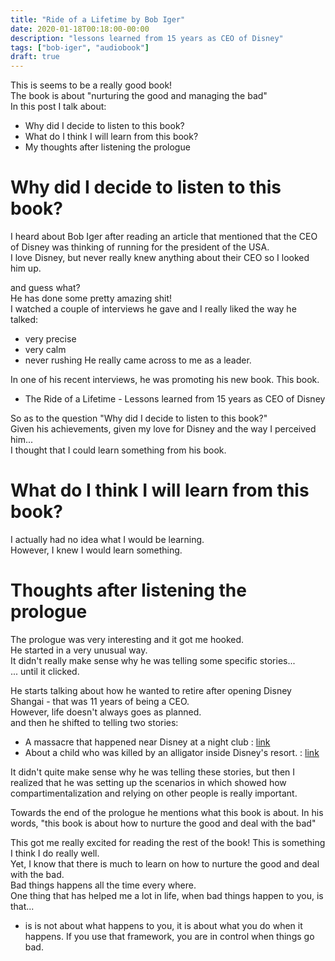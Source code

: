 ```yaml
---
title: "Ride of a Lifetime by Bob Iger"
date: 2020-01-18T00:18:00-00:00
description: "lessons learned from 15 years as CEO of Disney"
tags: ["bob-iger", "audiobook"]
draft: true
---
```

This is seems to be a really good book!  
The book is about "nurturing the good and managing the bad"  
In this post I talk about:
- Why did I decide to listen to this book?
- What do I think I will learn from this book?
- My thoughts after listening the prologue

# Why did I decide to listen to this book?
I heard about Bob Iger after reading an article that mentioned that the CEO of Disney was thinking of running for the president of the USA.  
I love Disney, but never really knew anything about their CEO so I looked him up.  

and guess what?  
He has done some pretty amazing shit!  
I watched a couple of interviews he gave and I really liked the way he talked:
- very precise
- very calm
- never rushing
He really came across to me as a leader.  

In one of his recent interviews, he was promoting his new book. This book.
- The Ride of a Lifetime - Lessons learned from 15 years as CEO of Disney

So as to the question "Why did I decide to listen to this book?"  
Given his achievements, given my love for Disney and the way I perceived him...  
I thought that I could learn something from his book.  

# What do I think I will learn from this book?
I actually had no idea what I would be learning.  
However, I knew I would learn something.

# Thoughts after listening the prologue
The prologue was very interesting and it got me hooked.  
He started in a very unusual way.  
It didn't really make sense why he was telling some specific stories...  
... until it clicked.
  
  
He starts talking about how he wanted to retire after opening Disney Shangai - that was 11 years of being a CEO.  
However, life doesn't always goes as planned.  
and then he shifted to telling two stories:
- A massacre that happened near Disney at a night club : [link](https://en.wikipedia.org/wiki/Orlando_nightclub_shooting)
- About a child who was killed by an alligator inside Disney's resort. : [link](https://en.wikipedia.org/wiki/Orlando_nightclub_shooting)

It didn't quite make sense why he was telling these stories, but then I realized that he was setting up the scenarios in which showed how compartimentalization and relying on other people is really important.

Towards the end of the prologue he mentions what this book is about.
In his words, "this book is about how to nurture the good and deal with the bad"  

This got me really excited for reading the rest of the book!
This is something I think I do really well.  
Yet, I know that there is much to learn on how to nurture the good and deal with the bad.  
Bad things happens all the time every where.  
One thing that has helped me a lot in life, when bad things happen to you, is that...  
- is is not about what happens to you, it is about what you do when it happens.
If you use that framework, you are in control when things go bad.

